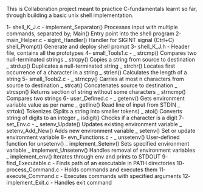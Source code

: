 This is Collaboration project meant to practice C-fundamentals learnt so far, through building a basic unix shell implementation.

1- shell_K_J.c - implement_Separator() Processes input with multiple commands, separated 
				       by;
		 Main() Entry point into the shell program
2- main_Helper.c - sigint_Handler() Handler for SIGINT signal (Ctrl+C)
	            shell_Prompt() Generate and deploy shell prompt
3- shell_K_J.h - Header file, contains all the prototypes
4- small_Tools1.c - _ strcmp() Compares two null-terminated strings
		    _ strcpy() Copies a string from source to destination
		    _ strdup() Duplicates a null-terminated string
		    _ strchr() Locates first occurrence of a character in a string
		    _ strlen() Calculates the length of a string
5- small_Tools2.c - _ strncpy() Carries at most n characters from source to destination
 	            _ strcat() Concatenates source to destination
		    _ strcspn() Returns section of string without some characters
		    _ strncmp() Compares two strings
6- user_Defined.c - _ getenv() Gets environment variable value as per name
		    _ getline() Read line of input from STDIN
	   	    _ strtok() Tokenizes (Splits a string into smaller tokens)
		    _ atoi() Converts string of digits to an integer
		    _ isdigit() Checks if a character is a digit
7- set_Env.c - _ setenv_Update() Updates existing environment variable
	       _ setenv_Add_New() Adds new environment variable
	       _ setenv() Set or update environment variable
8- evn_Functions.c - _ unsetenv() User-defined function for unsetenv()
		     _ implement_Setenv() Sets specified environment variable
		     _ implement_Unsetenv() Handles removal of environment variables
		     _ implement_env() Iterates through env and prints to STDOUT
9- find_Executable.c - Finds path of an executable in PATH directories
10- process_Command.c - Holds commands and executes them
11- execute_Command.c - Executes commands with specified arguments
12- implement_Exit.c - Handles exit command
